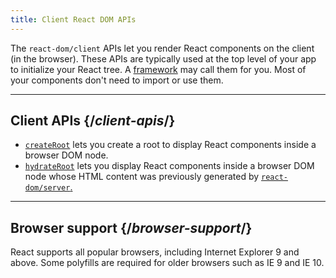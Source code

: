 ```yaml
---
title: Client React DOM APIs
---
```


<Intro>

The `react-dom/client` APIs let you render React components on the client (in the browser). These APIs are typically used at the top level of your app to initialize your React tree. A [framework](/learn/start-a-new-react-project#building-with-a-full-featured-framework) may call them for you. Most of your components don't need to import or use them.

</Intro>

---

## Client APIs {/*client-apis*/}

* [`createRoot`](/reference/react-dom/client/createRoot) lets you create a root to display React components inside a browser DOM node.
* [`hydrateRoot`](/reference/react-dom/client/hydrateRoot) lets you display React components inside a browser DOM node whose HTML content was previously generated by [`react-dom/server`.](/reference/react-dom/server)

---

## Browser support {/*browser-support*/}

React supports all popular browsers, including Internet Explorer 9 and above. Some polyfills are required for older browsers such as IE 9 and IE 10.